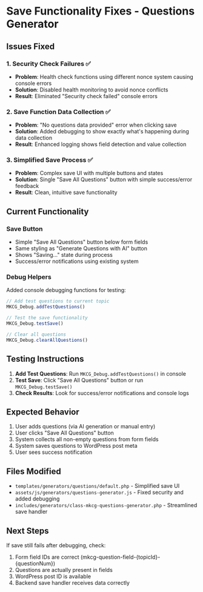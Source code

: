 # Save Functionality Fixes - Questions Generator

## Issues Fixed

### 1. Security Check Failures ✅
- **Problem**: Health check functions using different nonce system causing console errors
- **Solution**: Disabled health monitoring to avoid nonce conflicts
- **Result**: Eliminated "Security check failed" console errors

### 2. Save Function Data Collection ✅
- **Problem**: "No questions data provided" error when clicking save
- **Solution**: Added debugging to show exactly what's happening during data collection
- **Result**: Enhanced logging shows field detection and value collection

### 3. Simplified Save Process ✅
- **Problem**: Complex save UI with multiple buttons and states
- **Solution**: Single "Save All Questions" button with simple success/error feedback
- **Result**: Clean, intuitive save functionality

## Current Functionality

### Save Button
- Simple "Save All Questions" button below form fields
- Same styling as "Generate Questions with AI" button
- Shows "Saving..." state during process
- Success/error notifications using existing system

### Debug Helpers
Added console debugging functions for testing:

```javascript
// Add test questions to current topic
MKCG_Debug.addTestQuestions()

// Test the save functionality
MKCG_Debug.testSave()

// Clear all questions
MKCG_Debug.clearAllQuestions()
```

## Testing Instructions

1. **Add Test Questions**: Run `MKCG_Debug.addTestQuestions()` in console
2. **Test Save**: Click "Save All Questions" button or run `MKCG_Debug.testSave()`
3. **Check Results**: Look for success/error notifications and console logs

## Expected Behavior

1. User adds questions (via AI generation or manual entry)
2. User clicks "Save All Questions" button
3. System collects all non-empty questions from form fields
4. System saves questions to WordPress post meta
5. User sees success notification

## Files Modified

- `templates/generators/questions/default.php` - Simplified save UI
- `assets/js/generators/questions-generator.js` - Fixed security and added debugging
- `includes/generators/class-mkcg-questions-generator.php` - Streamlined save handler

## Next Steps

If save still fails after debugging, check:
1. Form field IDs are correct (mkcg-question-field-{topicId}-{questionNum})
2. Questions are actually present in fields
3. WordPress post ID is available
4. Backend save handler receives data correctly
